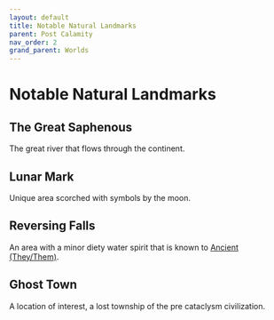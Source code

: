 ```yaml
---
layout: default
title: Notable Natural Landmarks
parent: Post Calamity
nav_order: 2
grand_parent: Worlds
---
```

# Notable Natural Landmarks

## The Great Saphenous
The great river that flows through the continent.

## Lunar Mark
Unique area scorched with symbols by the moon.

## Reversing Falls
An area with a minor diety water spirit that is known to [Ancient (They/Them)](Game/Worlds/Post-Calamity/Causdin#Ancient%20(They/Them)).

## Ghost Town
A location of interest, a lost township of the pre cataclysm civilization.